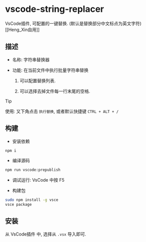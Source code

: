 # vscode-string-replacer

VsCode插件, 可配置的一键替换. (默认是替换部分中文标点为英文字符) [[Heng_Xin自用]]

## 描述

- 名称: 字符串替换器

- 功能: 在当前文件中执行批量字符串替换

    1. 可以配置替换列表.

    2. 可以选择去掉文件每一行末尾的空格.

> [!TIP]
> 使用: 又下角点击 `执行替换`, 或者默认快捷键 `CTRL + ALT + /`

## 构建

- 安装依赖

```sh
npm i
```

- 编译源码

```sh
npm run vscode:prepublish
```

- 调试运行: VsCode 中按 F5

- 构建包

```sh
sudo npm install -g vsce     
vsce package
```

## 安装

从 VsCode插件 中, 选择从 `.vsx` 导入即可.